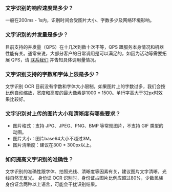 ### 文字识别的响应速度是多少？
一般在200ms - 1s内，识别时间会受图片大小、字数多少及网络环境影响。

### 文字识别的并发量是多少？
目前支持的并发量（QPS）在十几次到数十次不等，QPS 跟服务本身情况和机器性能有关。通常来说，大部分客户的日常调用是可以满足的，如因为活动等需要拓展 QPS，请 [联系我们](https://cloud.tencent.com/about/connect) 并告知具体调用量情况。

### 文字识别支持的字数和字体上限是多少？
文字识别 OCR 目前没有字数和字体大小限制。如果图片上的字数过多，我们会按比例自动缩放，宽度和高度的最大像素是1000 * 1500。单行字高大于32px时效果比较好。

### 文字识别对上传的图片大小和清晰度有哪些要求？
- 图片格式：支持 JPG、JPEG、PNG、BMP 等常规图片，不支持 GIF 类型的动图。
- 图片大小：图片base64大小不超过3M。
- 图片清晰度：建议在300 * 300px以上。

### 如何提高文字识别的准确性？
文字识别的准确性跟字体、拍照光线、清晰度等因素有关，建议图片文字清晰，光线自然无反光。
身份证 OCR 识别时，身份证占图片比例应超过80%，少数民族身份证含两种以上语言，可能会干扰识别结果。
